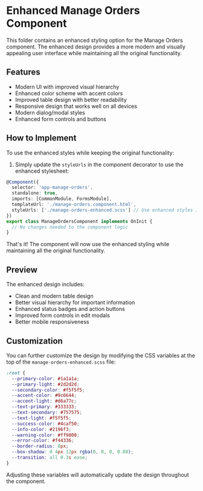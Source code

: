 # Enhanced Manage Orders Component

This folder contains an enhanced styling option for the Manage Orders component. The enhanced design provides a more modern and visually appealing user interface while maintaining all the original functionality.

## Features

- Modern UI with improved visual hierarchy
- Enhanced color scheme with accent colors
- Improved table design with better readability
- Responsive design that works well on all devices
- Modern dialog/modal styles
- Enhanced form controls and buttons

## How to Implement

To use the enhanced styles while keeping the original functionality:

1. Simply update the `styleUrls` in the component decorator to use the enhanced stylesheet:

```typescript
@Component({
  selector: 'app-manage-orders',
  standalone: true,
  imports: [CommonModule, FormsModule],
  templateUrl: './manage-orders.component.html',
  styleUrls: ['./manage-orders-enhanced.scss'] // Use enhanced styles instead of original
})
export class ManageOrdersComponent implements OnInit {
  // No changes needed to the component logic
}
```

That's it! The component will now use the enhanced styling while maintaining all the original functionality.

## Preview

The enhanced design includes:

- Clean and modern table design
- Better visual hierarchy for important information
- Enhanced status badges and action buttons
- Improved form controls in edit modals
- Better mobile responsiveness

## Customization

You can further customize the design by modifying the CSS variables at the top of the `manage-orders-enhanced.scss` file:

```scss
:root {
  --primary-color: #1a1a1a;
  --primary-light: #2d2d2d;
  --secondary-color: #f5f5f5;
  --accent-color: #9c6644;
  --accent-light: #d6a77c;
  --text-primary: #333333;
  --text-secondary: #757575;
  --text-light: #f5f5f5;
  --success-color: #4caf50;
  --info-color: #2196f3;
  --warning-color: #ff9800;
  --error-color: #f44336;
  --border-radius: 8px;
  --box-shadow: 0 4px 12px rgba(0, 0, 0, 0.08);
  --transition: all 0.3s ease;
}
```

Adjusting these variables will automatically update the design throughout the component. 
